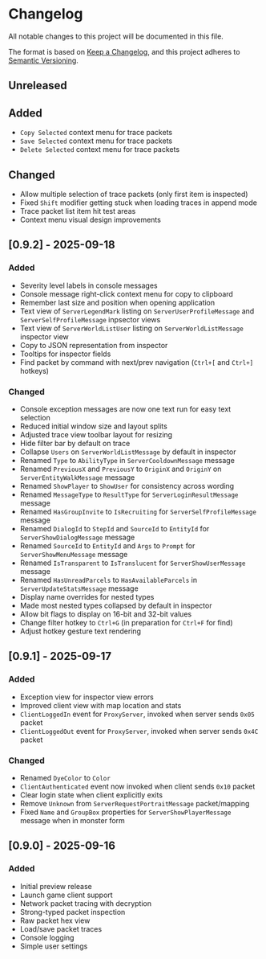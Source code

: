 ﻿# Changelog

All notable changes to this project will be documented in this file.

The format is based on [Keep a Changelog](https://keepachangelog.com/en/1.1.0/),
and this project adheres to [Semantic Versioning](https://semver.org/spec/v2.0.0.html).

## Unreleased

## Added

- `Copy Selected` context menu for trace packets
- `Save Selected` context menu for trace packets
- `Delete Selected` context menu for trace packets

## Changed

- Allow multiple selection of trace packets (only first item is inspected)
- Fixed `Shift` modifier getting stuck when loading traces in append mode
- Trace packet list item hit test areas
- Context menu visual design improvements

## [0.9.2] - 2025-09-18

### Added

- Severity level labels in console messages
- Console message right-click context menu for copy to clipboard
- Remember last size and position when opening application
- Text view of `ServerLegendMark` listing on `ServerUserProfileMessage` and `ServerSelfProfileMessage` inpsector views
- Text view of `ServerWorldListUser` listing on `ServerWorldListMessage` inspector view
- Copy to JSON representation from inspector
- Tooltips for inspector fields
- Find packet by command with next/prev navigation (`Ctrl+[` and `Ctrl+]` hotkeys)

### Changed

- Console exception messages are now one text run for easy text selection
- Reduced initial window size and layout splits
- Adjusted trace view toolbar layout for resizing
- Hide filter bar by default on trace
- Collapse `Users` on `ServerWorldListMessage` by default in inspector
- Renamed `Type` to `AbilityType` in `ServerCooldownMessage` message
- Renamed `PreviousX` and `PreviousY` to `OriginX` and `OriginY` on `ServerEntityWalkMessage` message
- Renamed `ShowPlayer` to `ShowUser` for consistency across wording
- Renamed `MessageType` to `ResultType` for `ServerLoginResultMessage` message
- Renamed `HasGroupInvite` to `IsRecruiting` for `ServerSelfProfileMessage` message
- Renamed `DialogId` to `StepId` and `SourceId` to `EntityId` for `ServerShowDialogMessage` message
- Renamed `SourceId` to `EntityId` and `Args` to `Prompt` for `ServerShowMenuMessage` message
- Renamed `IsTransparent` to `IsTranslucent` for `ServerShowUserMessage` message
- Renamed `HasUnreadParcels` to `HasAvailableParcels` in `ServerUpdateStatsMessage` message
- Display name overrides for nested types
- Made most nested types collapsed by default in inspector
- Allow bit flags to display on 16-bit and 32-bit values
- Change filter hotkey to `Ctrl+G` (in preparation for `Ctrl+F` for find)
- Adjust hotkey gesture text rendering

## [0.9.1] - 2025-09-17

### Added

- Exception view for inspector view errors
- Improved client view with map location and stats
- `ClientLoggedIn` event for `ProxyServer`, invoked when server sends `0x05` packet
- `ClientLoggedOut` event for `ProxyServer`, invoked when server sends `0x4C` packet

### Changed

- Renamed `DyeColor` to `Color`
- `ClientAuthenticated` event now invoked when client sends `0x10` packet
- Clear login state when client explicitly exits
- Remove `Unknown` from `ServerRequestPortraitMessage` packet/mapping
- Fixed `Name` and `GroupBox` properties for `ServerShowPlayerMessage` message when in monster form

## [0.9.0] - 2025-09-16

### Added

- Initial preview release
- Launch game client support
- Network packet tracing with decryption
- Strong-typed packet inspection
- Raw packet hex view
- Load/save packet traces
- Console logging
- Simple user settings